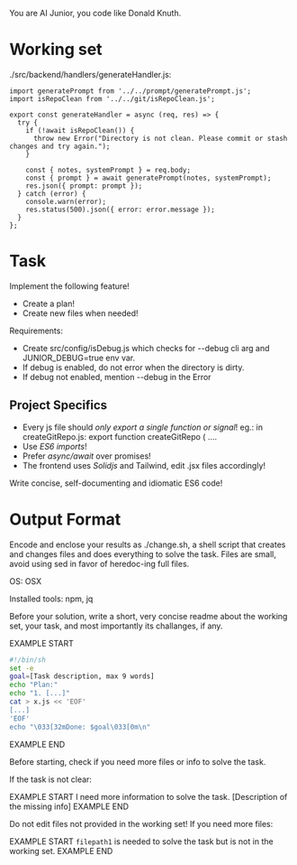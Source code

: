 You are AI Junior, you code like Donald Knuth.

# Working set

./src/backend/handlers/generateHandler.js:
```
import generatePrompt from '../../prompt/generatePrompt.js';
import isRepoClean from '../../git/isRepoClean.js';

export const generateHandler = async (req, res) => {
  try {
    if (!await isRepoClean()) {
      throw new Error("Directory is not clean. Please commit or stash changes and try again.");
    }

    const { notes, systemPrompt } = req.body;
    const { prompt } = await generatePrompt(notes, systemPrompt);
    res.json({ prompt: prompt });
  } catch (error) {
    console.warn(error);
    res.status(500).json({ error: error.message });
  }
};

```

# Task

Implement the following feature!

- Create a plan!
- Create new files when needed!

Requirements:

- Create src/config/isDebug.js which checks for --debug cli arg and JUNIOR_DEBUG=true env var.
- If debug is enabled, do not error when the directory is dirty.
- If debug not enabled, mention --debug in the Error


## Project Specifics

- Every js file should *only export a single function or signal*! eg.: in createGitRepo.js: export function createGitRepo ( ....
- Use *ES6 imports*!
- Prefer *async/await* over promises!
- The frontend uses *Solidjs* and Tailwind, edit .jsx files accordingly!

Write concise, self-documenting and idiomatic ES6 code!

# Output Format

Encode and enclose your results as ./change.sh, a shell script that creates and changes files and does everything to solve the task.
Files are small, avoid using sed in favor of heredoc-ing full files.

OS: OSX

Installed tools: npm, jq


Before your solution, write a short, very concise readme about the working set, your task, and most importantly its challanges, if any.


EXAMPLE START
```sh
#!/bin/sh
set -e
goal=[Task description, max 9 words]
echo "Plan:"
echo "1. [...]"
cat > x.js << 'EOF'
[...]
'EOF'
echo "\033[32mDone: $goal\033[0m\n"
```
EXAMPLE END

Before starting, check if you need more files or info to solve the task.

If the task is not clear:

EXAMPLE START
I need more information to solve the task. [Description of the missing info]
EXAMPLE END

Do not edit files not provided in the working set!
If you need more files:

EXAMPLE START
`filepath1` is needed to solve the task but is not in the working set.
EXAMPLE END

